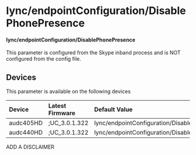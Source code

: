 ﻿---
description: lync/endpointConfiguration/DisablePhonePresence
search:
    keywords: ['lync','endpointConfiguration','DisablePhonePresence']
---

# lync/endpointConfiguration/DisablePhonePresence

#### lync/endpointConfiguration/DisablePhonePresence

This parameter is configured from the Skype inband process and is NOT configured from the config file.



## Devices
This parameter is available on the following devices

| Device | Latest Firmware | Default Value |
|:---|:---|:---|
| audc405HD | ;UC_3.0.1.322 | lync/endpointConfiguration/DisablePhonePresence=0 
| audc440HD | ;UC_3.0.1.322 | lync/endpointConfiguration/DisablePhonePresence=0 

ADD A DISCLAIMER
